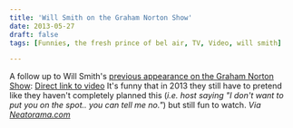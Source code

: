 ```yaml
---
title: 'Will Smith on the Graham Norton Show'
date: 2013-05-27
draft: false
tags: [Funnies, the fresh prince of bel air, TV, Video, will smith]

---
```


A follow up to Will Smith's [previous appearance on the Graham Norton Show](https://chrisenns.com/2012/05/will-smith-raps-the-fresh-prince-of-bel-air-intro/): [Direct link to video](http://youtu.be/zbZct9Ey-CI) It's funny that in 2013 they still have to pretend like they haven't completely planned this (_i.e. host saying "I don't want to put you on the spot.. you can tell me no."_) but still fun to watch. _Via [Neatorama.com](http://www.neatorama.com/2013/05/25/Will-Smith-on-the-Graham-Norton-Show-2/)_